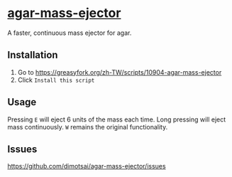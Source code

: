 # [agar-mass-ejector](https://github.com/dimotsai/agar-mass-ejector)
A faster, continuous mass ejector for agar.

## Installation

1. Go to https://greasyfork.org/zh-TW/scripts/10904-agar-mass-ejector
2. Click `Install this script`

## Usage

Pressing `E` will eject 6 units of the mass each time. Long pressing will 
eject mass continuously. `W` remains the original functionality.

## Issues

https://github.com/dimotsai/agar-mass-ejector/issues
